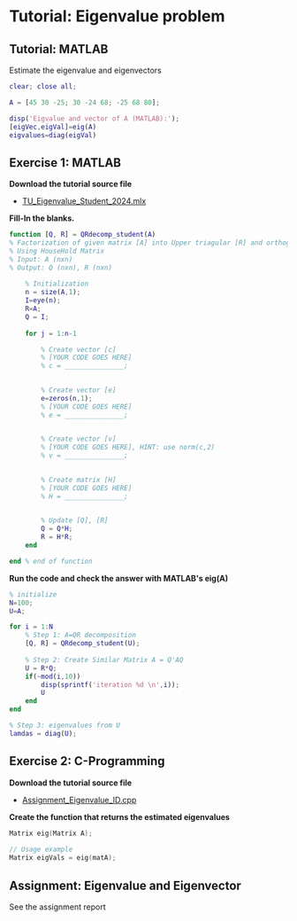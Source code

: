 # Tutorial: Eigenvalue problem

## Tutorial: MATLAB&#x20;

Estimate the eigenvalue and eigenvectors

```matlab
clear; close all;

A = [45 30 -25; 30 -24 68; -25 68 80];

disp('Eigvalue and vector of A (MATLAB):');
[eigVec,eigVal]=eig(A)
eigvalues=diag(eigVal)
```





## Exercise 1:  MATLAB

**Download the tutorial source file**

* &#x20;[TU\_Eigenvalue\_Student\_2024.mlx](https://github.com/ykkimhgu/NumericalProg-student/tree/main/tutorial/TU\_Eigenvalue)



**Fill-In the blanks.**&#x20;

```matlab
function [Q, R] = QRdecomp_student(A)  
% Factorization of given matrix [A] into Upper triagular [R] and orthogonormal [Q]
% Using HouseHold Matrix
% Input: A (nxn)
% Output: Q (nxn), R (nxn)
    
    % Initialization
    n = size(A,1);
    I=eye(n);
    R=A;
    Q = I;    
    
    for j = 1:n-1                

        % Create vector [c]
        % [YOUR CODE GOES HERE]
        % c = _______________;   
        

        % Create vector [e]
        e=zeros(n,1);
        % [YOUR CODE GOES HERE]
        % e = _______________;
        

        % Create vector [v]
        % [YOUR CODE GOES HERE], HINT: use norm(c,2)
        % v = _______________;
    

        % Create matrix [H]
        % [YOUR CODE GOES HERE]
        % H = _______________;

        
        % Update [Q], [R]
        Q = Q*H;
        R = H*R;
    end

end % end of function
```



**Run the code and check the answer with MATLAB's  eig(A)**

```matlab
% initialize  
N=100;
U=A; 

for i = 1:N 
    % Step 1: A=QR decomposition
    [Q, R] = QRdecomp_student(U); 
    
    % Step 2: Create Similar Matrix A = Q'AQ
    U = R*Q;   
    if(~mod(i,10))                
        disp(sprintf('iteration %d \n',i));
        U
    end
end

% Step 3: eigenvalues from U
lamdas = diag(U);
```



## Exercise 2: C-Programming



**Download the tutorial source file**

* [Assignment\_Eigenvalue\_ID.cpp](https://github.com/ykkimhgu/NumericalProg-student/blob/main/src/Assignment\_Eigenvalue\_ID.cpp)



**Create the function that returns the estimated eigenvalues**&#x20;

```c
Matrix eig(Matrix A);
 
// Usage example
Matrix eigVals = eig(matA);
```



## Assignment: Eigenvalue and Eigenvector

See the assignment report

